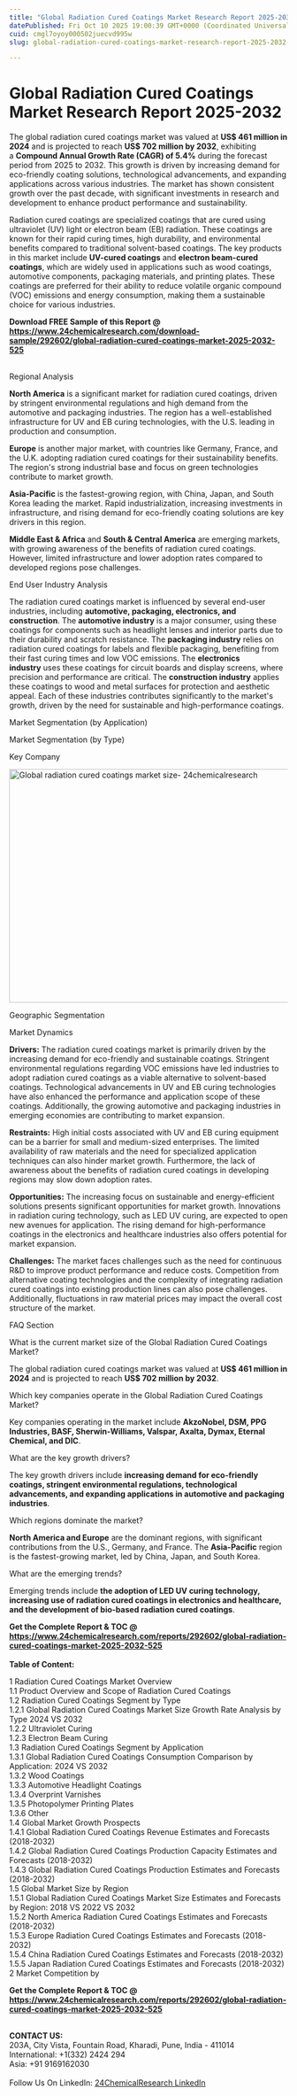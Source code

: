 ```yaml
---
title: "Global Radiation Cured Coatings Market Research Report 2025-2032"
datePublished: Fri Oct 10 2025 19:00:39 GMT+0000 (Coordinated Universal Time)
cuid: cmgl7oyoy000502juecvd995w
slug: global-radiation-cured-coatings-market-research-report-2025-2032-1

---
```


# Global Radiation Cured Coatings Market Research Report 2025-2032

<p>The global radiation cured coatings market was valued at <strong>US$ 461 million in 2024</strong> and is projected to reach <strong>US$ 702 million by 2032</strong>, exhibiting a <strong>Compound Annual Growth Rate (CAGR) of 5.4%</strong> during the forecast period from 2025 to 2032. This growth is driven by increasing demand for eco-friendly coating solutions, technological advancements, and expanding applications across various industries. The market has shown consistent growth over the past decade, with significant investments in research and development to enhance product performance and sustainability.</p><p>
</p><p>Radiation cured coatings are specialized coatings that are cured using ultraviolet (UV) light or electron beam (EB) radiation. These coatings are known for their rapid curing times, high durability, and environmental benefits compared to traditional solvent-based coatings. The key products in this market include <strong>UV-cured coatings</strong> and <strong>electron beam-cured coatings</strong>, which are widely used in applications such as wood coatings, automotive components, packaging materials, and printing plates. These coatings are preferred for their ability to reduce volatile organic compound (VOC) emissions and energy consumption, making them a sustainable choice for various industries.</p><div><b>Download FREE Sample of this Report @ 
            <a href="https://www.24chemicalresearch.com/download-sample/292602/global-radiation-cured-coatings-market-2025-2032-525">
            https://www.24chemicalresearch.com/download-sample/292602/global-radiation-cured-coatings-market-2025-2032-525</a></b></div><br><p>
Regional Analysis</p><p>
</p><p><strong>North America</strong> is a significant market for radiation cured coatings, driven by stringent environmental regulations and high demand from the automotive and packaging industries. The region has a well-established infrastructure for UV and EB curing technologies, with the U.S. leading in production and consumption.</p><p>
</p><p><strong>Europe</strong> is another major market, with countries like Germany, France, and the U.K. adopting radiation cured coatings for their sustainability benefits. The region's strong industrial base and focus on green technologies contribute to market growth.</p><p>
</p><p><strong>Asia-Pacific</strong> is the fastest-growing region, with China, Japan, and South Korea leading the market. Rapid industrialization, increasing investments in infrastructure, and rising demand for eco-friendly coating solutions are key drivers in this region.</p><p>
</p><p><strong>Middle East &amp; Africa</strong> and <strong>South &amp; Central America</strong> are emerging markets, with growing awareness of the benefits of radiation cured coatings. However, limited infrastructure and lower adoption rates compared to developed regions pose challenges.</p><p>
End User Industry Analysis</p><p>
</p><p>The radiation cured coatings market is influenced by several end-user industries, including <strong>automotive, packaging, electronics, and construction</strong>. The <strong>automotive industry</strong> is a major consumer, using these coatings for components such as headlight lenses and interior parts due to their durability and scratch resistance. The <strong>packaging industry</strong> relies on radiation cured coatings for labels and flexible packaging, benefiting from their fast curing times and low VOC emissions. The <strong>electronics industry</strong> uses these coatings for circuit boards and display screens, where precision and performance are critical. The <strong>construction industry</strong> applies these coatings to wood and metal surfaces for protection and aesthetic appeal. Each of these industries contributes significantly to the market's growth, driven by the need for sustainable and high-performance coatings.</p><p>
Market Segmentation (by Application)</p><p>
</p><p>
Market Segmentation (by Type)</p><p>
</p><p>
Key Company</p><p>
</p><p>
<img alt="Global radiation cured coatings market size- 24chemicalresearch " src="https://www.24chemicalresearch.com/assets/report-images/Radiation_Cured_Coatings_Market.webp" style="height:422px; width:750px"></p><p>
Geographic Segmentation</p><p>
</p><p>
Market Dynamics</p><p>
</p><p><strong>Drivers:</strong> The radiation cured coatings market is primarily driven by the increasing demand for eco-friendly and sustainable coatings. Stringent environmental regulations regarding VOC emissions have led industries to adopt radiation cured coatings as a viable alternative to solvent-based coatings. Technological advancements in UV and EB curing technologies have also enhanced the performance and application scope of these coatings. Additionally, the growing automotive and packaging industries in emerging economies are contributing to market expansion.</p><p>
</p><p><strong>Restraints:</strong> High initial costs associated with UV and EB curing equipment can be a barrier for small and medium-sized enterprises. The limited availability of raw materials and the need for specialized application techniques can also hinder market growth. Furthermore, the lack of awareness about the benefits of radiation cured coatings in developing regions may slow down adoption rates.</p><p>
</p><p><strong>Opportunities:</strong> The increasing focus on sustainable and energy-efficient solutions presents significant opportunities for market growth. Innovations in radiation curing technology, such as LED UV curing, are expected to open new avenues for application. The rising demand for high-performance coatings in the electronics and healthcare industries also offers potential for market expansion.</p><p>
</p><p><strong>Challenges:</strong> The market faces challenges such as the need for continuous R&amp;D to improve product performance and reduce costs. Competition from alternative coating technologies and the complexity of integrating radiation cured coatings into existing production lines can also pose challenges. Additionally, fluctuations in raw material prices may impact the overall cost structure of the market.</p><p>
FAQ Section</p><p>
What is the current market size of the Global Radiation Cured Coatings Market?</p><p>
</p><p>The global radiation cured coatings market was valued at <strong>US$ 461 million in 2024</strong> and is projected to reach <strong>US$ 702 million by 2032</strong>.</p><p>
Which key companies operate in the Global Radiation Cured Coatings Market?</p><p>
</p><p>Key companies operating in the market include <strong>AkzoNobel, DSM, PPG Industries, BASF, Sherwin-Williams, Valspar, Axalta, Dymax, Eternal Chemical, and DIC</strong>.</p><p>
What are the key growth drivers?</p><p>
</p><p>The key growth drivers include <strong>increasing demand for eco-friendly coatings, stringent environmental regulations, technological advancements, and expanding applications in automotive and packaging industries</strong>.</p><p>
Which regions dominate the market?</p><p>
</p><p><strong>North America and Europe</strong> are the dominant regions, with significant contributions from the U.S., Germany, and France. The <strong>Asia-Pacific</strong> region is the fastest-growing market, led by China, Japan, and South Korea.</p><p>
What are the emerging trends?</p><p>
</p><p>Emerging trends include <strong>the adoption of LED UV curing technology, increasing use of radiation cured coatings in electronics and healthcare, and the development of bio-based radiation cured coatings</strong>.</p>

<div><b>Get the Complete Report & TOC @ 
            <a href="https://www.24chemicalresearch.com/reports/292602/global-radiation-cured-coatings-market-2025-2032-525">
            https://www.24chemicalresearch.com/reports/292602/global-radiation-cured-coatings-market-2025-2032-525</a></b></div><br>
            <b>Table of Content:</b><p>1 Radiation Cured Coatings Market Overview<br />
    1.1 Product Overview and Scope of Radiation Cured Coatings<br />
    1.2 Radiation Cured Coatings Segment by Type<br />
        1.2.1 Global Radiation Cured Coatings Market Size Growth Rate Analysis by Type 2024 VS 2032<br />
        1.2.2 Ultraviolet Curing<br />
        1.2.3 Electron Beam Curing<br />
    1.3 Radiation Cured Coatings Segment by Application<br />
        1.3.1 Global Radiation Cured Coatings Consumption Comparison by Application: 2024 VS 2032<br />
        1.3.2 Wood Coatings<br />
        1.3.3 Automotive Headlight Coatings<br />
        1.3.4 Overprint Varnishes<br />
        1.3.5 Photopolymer Printing Plates<br />
        1.3.6 Other<br />
    1.4 Global Market Growth Prospects<br />
        1.4.1 Global Radiation Cured Coatings Revenue Estimates and Forecasts (2018-2032)<br />
        1.4.2 Global Radiation Cured Coatings Production Capacity Estimates and Forecasts (2018-2032)<br />
        1.4.3 Global Radiation Cured Coatings Production Estimates and Forecasts (2018-2032)<br />
    1.5 Global Market Size by Region<br />
        1.5.1 Global Radiation Cured Coatings Market Size Estimates and Forecasts by Region: 2018 VS 2022 VS 2032<br />
        1.5.2 North America Radiation Cured Coatings Estimates and Forecasts (2018-2032)<br />
        1.5.3 Europe Radiation Cured Coatings Estimates and Forecasts (2018-2032)<br />
        1.5.4 China Radiation Cured Coatings Estimates and Forecasts (2018-2032)<br />
        1.5.5 Japan Radiation Cured Coatings Estimates and Forecasts (2018-2032)<br />
2 Market Competition by</p>

<div><b>Get the Complete Report & TOC @ 
            <a href="https://www.24chemicalresearch.com/reports/292602/global-radiation-cured-coatings-market-2025-2032-525">
            https://www.24chemicalresearch.com/reports/292602/global-radiation-cured-coatings-market-2025-2032-525</a></b></div><br>

<b>CONTACT US:</b><br>
            203A, City Vista, Fountain Road, Kharadi, Pune, India - 411014<br>
            International: +1(332) 2424 294<br>
            Asia: +91 9169162030 <br><br>
            Follow Us On LinkedIn: <a href="https://www.linkedin.com/company/24chemicalresearch/">24ChemicalResearch LinkedIn</a>